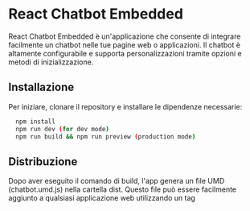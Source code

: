 # React Chatbot Embedded

React Chatbot Embedded è un'applicazione che consente di integrare facilmente un chatbot nelle tue pagine web o applicazioni. Il chatbot è altamente configurabile e supporta personalizzazioni tramite opzioni e metodi di inizializzazione.

## Installazione

Per iniziare, clonare il repository e installare le dipendenze necessarie:

```bash
  npm install
  npm run dev (for dev mode)
  npm run build && npm run preview (production mode)
```

## Distribuzione

Dopo aver eseguito il comando di build, l'app genera un file UMD (chatbot.umd.js) nella cartella dist. Questo file può essere facilmente aggiunto a qualsiasi applicazione web utilizzando un tag <script>:

```bash
  <script src="dist/chatbot.umd.js"></script>
```

## Utilizzo

Per inizializzare il chatbot, utilizza il metodo Chatbot.init() fornendo un container e le opzioni di configurazione:

```bash
  <script>
    Chatbot.init({
      container: "#chatbot-root", // ID o selettore del contenitore HTML
      options: {
        color: "blue", // Colore principale del chatbot
        position: "bottom-right", // Posizione del chatbot: "bottom-right", "bottom-left", "top-right", "top-left"
        welcomeMessage: "Ciao! Sono qui per aiutarti.", // Messaggio di benvenuto
      },
    });
  </script>
```

Aggiungi un contenitore vuoto dove il chatbot verrà montato:

```bash
  <div id="chatbot-root"></div>
```

## Aggiornamento delle opzioni es:

```bash
  <script>
    setTimeout(() => {
      Chatbot.updateOptions({
        color: "green",
        welcomeMessage: "Ciao! Come posso esserti utile oggi?",
      });
    }, 5000);
  </script>
```

## Esempio completo:

```bash
  <!DOCTYPE html>
  <html lang="en">
  <head>
    <meta charset="UTF-8">
    <meta name="viewport" content="width=device-width, initial-scale=1.0">
    <title>Chatbot Demo</title>
    <script src="dist/chatbot.umd.js"></script>
  </head>
  <body>
    <div id="chatbot-root"></div>
    <script>
      Chatbot.init({
        container: "#chatbot-root",
        options: {
          color: "blue",
          position: "bottom-right",
          welcomeMessage: "Ciao! Sono qui per aiutarti.",
        },
      });

      setTimeout(() => {
        Chatbot.updateOptions({
          color: "green",
          welcomeMessage: "Ciao! Come posso esserti utile oggi?",
        });
      }, 5000);
    </script>
  </body>
  </html>
```

## Buon utilizzo! 🎉
